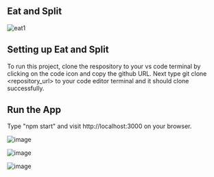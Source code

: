 ## Eat and Split
![eat1](https://github.com/Jonsnow-olah/eat-and-split/assets/66273186/d23c34f2-62de-46d2-bf94-2017e84b307b)


## Setting up Eat and Split
To run this project, clone the respository to your vs code terminal by clicking on the code icon and copy the github URL.
Next type git clone <repository_url> to your code editor terminal and it should clone successfully.

## Run the App
Type "npm start" and visit http://localhost:3000 on your browser.

![image](https://github.com/Jonsnow-olah/eat-and-split/assets/66273186/0de96af7-3d99-4946-91d6-0b256acd1413)


![image](https://github.com/Jonsnow-olah/eat-and-split/assets/66273186/b310934c-3532-4fa9-9a46-a88d2afe306b)


![image](https://github.com/Jonsnow-olah/eat-and-split/assets/66273186/5fd237d2-5035-4cf4-936a-b36a9f27abbb)


